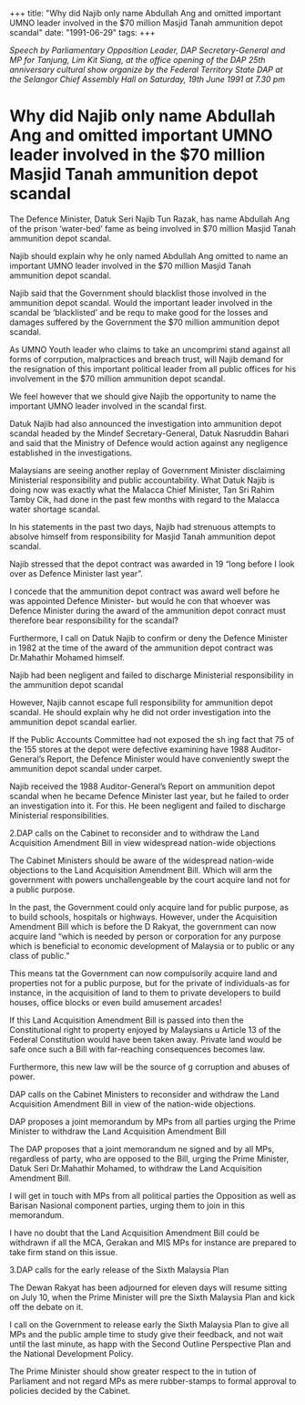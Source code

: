 +++ 
title: "Why did Najib only name Abdullah Ang and omitted important UMNO leader involved in the $70 million Masjid Tanah ammunition depot scandal"
date: "1991-06-29"
tags:
+++

_Speech by Parliamentary Opposition Leader, DAP Secretary-General and MP for Tanjung, Lim Kit Siang, at the office opening of the DAP 25th anniversary cultural show organize by the Federal Territory State DAP at the Selangor Chief Assembly Hall on Saturday, 19th June 1991 at 7.30 pm_

# Why did Najib only name Abdullah Ang and omitted important UMNO leader involved in the $70 million Masjid Tanah ammunition depot scandal

The Defence Minister, Datuk Seri Najib Tun Razak, has name Abdullah Ang of the prison ‘water-bed’ fame as being involved in $70 million Masjid Tanah ammunition depot scandal.</u>

Najib should explain why he only named Abdullah Ang omitted to name an important UMNO leader involved in the $70 million Masjid Tanah ammunition depot scandal.

Najib said that the Government should blacklist those involved in the ammunition depot scandal. Would the important leader involved in the scandal be ‘blacklisted’ and be requ to make good for the losses and damages suffered by the Government the $70 million ammunition depot scandal.

As UMNO Youth leader who claims to take an uncomprimi stand against all forms of corrpution, malpractices and breach trust, will Najib demand for the resignation of this important political leader from all public offices for his involvement in the $70 million ammunition depot scandal.

We feel however that we should give Najib the opportunity to name the important UMNO leader involved in the scandal first.

Datuk Najib had also announced the investigation into ammunition depot scandal headed by the Mindef Secretary-General, Datuk Nasruddin Bahari and said that the Ministry of Defence would action against any negligence established in the investigations.

Malaysians are seeing another replay of Government Minister disclaiming Ministerial responsibility and public accountability. What Datuk Najib is doing now was exactly what the Malacca Chief Minister, Tan Sri Rahim Tamby Cik, had done in the past few months with regard to the Malacca water shortage scandal.

 In his statements in the past two days, Najib had strenuous attempts to absolve himself from responsibility for Masjid Tanah ammunition depot scandal.

Najib stressed that the depot contract was awarded in 19 “long before I look over as Defence Minister last year”.

I concede that the ammunition depot contract was award well before he was appointed Defence Minister- but would he con that whoever was Defence Minister during the award of the ammunition depot conract must therefore bear responsibility for the scandal?

Furthermore, I call on Datuk Najib to confirm or deny the Defence Minister in 1982 at the time of the award of the ammunition depot contract was Dr.Mahathir Mohamed himself.

Najib had been negligent and failed to discharge Ministerial responsibility in the ammunition depot scandal

However, Najib cannot escape full responsibility for ammunition depot scandal. He should explain why he did not order investigation into the ammunition depot scandal earlier.

If the Public Accounts Committee had not exposed the sh ing fact that 75 of the 155 stores at the depot were defective examining have 1988 Auditor-General’s Report, the Defence Minister would have conveniently swept the ammunition depot scandal under carpet.

Najib received the 1988 Auditor-General’s Report on ammunition depot scandal when he became Defence Minister last year, but he failed to order an investigation into it. For this. He been negligent and failed to discharge Ministerial responsibilities.

2.DAP calls on the Cabinet to reconsider and to withdraw the Land Acquisition Amendment Bill in view widespread nation-wide objections

The Cabinet Ministers should be aware of the widespread nation-wide objections to the Land Acquisition Amendment Bill. Which will arm the government with powers unchallengeable by the court acquire land not for a public purpose.

In the past, the Government could only acquire land for public purpose, as to build schools, hospitals or highways. However, under the Acquisition Amendment Bill which is before the D Rakyat, the government can now acquire land “which is needed by person or corporation for  any purpose which is beneficial to economic development of Malaysia or to public or any class of public.”

This means tat the Government can now compulsorily acquire land and properties not for a public purpose, but for the private of individuals-as for instance, in the acquisition of land to them to private developers to build houses, office blocks or even build amusement arcades!

If this Land Acquisition Amendment Bill is passed into then the Constitutional right to property enjoyed by Malaysians u Article 13 of the Federal Constitution would have been taken away. Private land would be safe once such a Bill with far-reaching consequences becomes law.

Furthermore, this new law will be the source of g corruption and abuses of power.

DAP calls on the Cabinet Ministers to reconsider and withdraw the Land Acquisition Amendment Bill in view of the nation-wide objections.

DAP proposes a joint memorandum by MPs from all parties urging the Prime Minister to withdraw the Land Acquisition Amendment Bill

The DAP proposes that a joint memorandum ne signed and by all MPs, regardless of party, who are opposed to the Bill, urging the Prime Minister, Datuk Seri Dr.Mahathir Mohamed, to withdraw the Land Acquisition Amendment Bill.

I will get in touch with MPs from all political parties the Opposition as well as Barisan Nasional component parties, urging them to join in this memorandum.

I have no doubt that the Land Acquisition Amendment Bill could be withdrawn if all the MCA, Gerakan and MIS MPs for instance are prepared to take firm stand on this issue.

3.DAP calls for the early release of the Sixth Malaysia Plan 

The Dewan Rakyat has been adjourned for eleven days will resume sitting on July 10, when the Prime Minister will pre the Sixth Malaysia Plan and kick off the debate on it.

I call on the Government to release early the Sixth Malaysia Plan to give all MPs and the public ample time to study give their feedback, and not wait until the last minute, as happ with the Second Outline Perspective Plan and the National Development Policy.

The Prime Minister should show greater respect to the in tution of Parliament and not regard MPs as mere rubber-stamps to formal approval to policies decided by the Cabinet.
 

